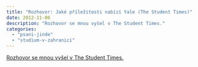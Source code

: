 ```yaml
---
title: "Rozhovor: Jaké příležitosti nabízí Yale (The Student Times)"
date: 2012-11-06
description: "Rozhovor se mnou vyšel v The Student Times."
categories:
  - "psani-jinde"
  - "studium-v-zahranici"
---
```


[Rozhovor se mnou vyšel v The Student Times.](http://ihned.cz/c3-58318960-000000_d-58318960-rozhovor-jake-prilezitosti-nabizi-yale-a-v-cem-je-kamen-urazu-ceskych-univerzit)
